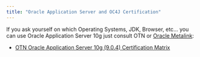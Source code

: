 ```yaml
---
title: "Oracle Application Server and OC4J Certification"
---
```


If you ask yourself on which Operating Systems, JDK, Browser, etc... you can use Oracle Application Server 10g just consult OTN or [Oracle Metalink](http://metalink.oracle.com/):

* [OTN Oracle Application Server 10g (9.0.4) Certification Matrix](http://www.oracle.com/technology/software/products/ias/files/as-certification-904.html)
